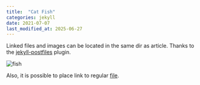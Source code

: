 ```yaml
---
title:  "Cat Fish"
categories: jekyll
date: 2021-07-07
last_modified_at: 2025-06-27
---
```

Linked files and images can be located in the same dir as article. Thanks to the [jekyll-postfiles](https://github.com/nhoizey/jekyll-postfiles) plugin.

![fish](show_fish.jpg)

Also, it is possible to place link to regular [file](sample-file.pdf).
